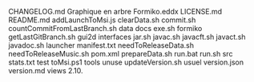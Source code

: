 CHANGELOG.md Graphique en arbre Formiko.eddx LICENSE.md README.md addLaunchToMsi.js clearData.sh commit.sh countCommitFromLastBranch.sh data docs exe.sh formiko getLastGitBranch.sh gui2d interfaces jar.sh javac.sh javacft.sh javact.sh javadoc.sh launcher manifest.txt needToReleaseData.sh needToReleaseMusic.sh pom.xml prepareData.sh run.bat run.sh src stats.txt test toMsi.ps1 tools unuse updateVersion.sh usuel version.json version.md views 2.10.

